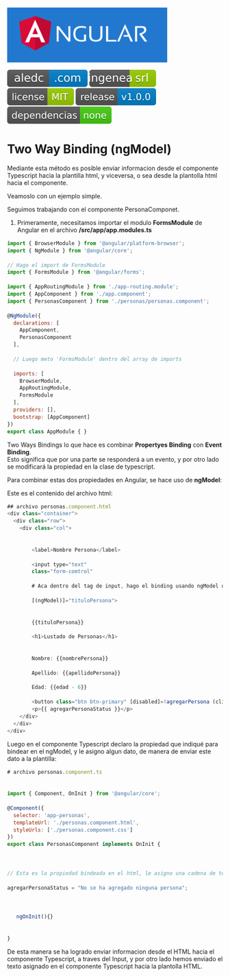 ![Angular](https://github.com/aledc7/Angular/blob/master/resources/angular.png?raw=true)


[![aledc.tk](https://github.com/aledc7/Scrum-Certification/blob/master/recursos/aledc.com.svg)](https://aledc.tk)
[![ingenea.com.ar](https://github.com/aledc7/Scrum-Certification/blob/master/recursos/ingenea.svg)](http://ingenea.com.ar)
[![License](https://github.com/aledc7/Scrum-Certification/blob/master/recursos/mit-license.svg)](https://aledc.com)
[![GitHub release](https://github.com/aledc7/Scrum-Certification/blob/master/recursos/release.svg)](https://aledc.com)
[![Dependencies](https://github.com/aledc7/Scrum-Certification/blob/master/recursos/dependencias-none.svg)](https://aledc.com)

# Two Way Binding  (ngModel)

Mediante esta método es posible enviar informacion desde el componente Typescript hacia la plantilla html, y viceversa, o sea desde la plantolla html hacia el componente.

Veamoslo con un ejemplo simple.


Seguimos trabajando con el componente PersonaComponet.

1. Primeramente, necesitamos importar el modulo __FormsModule__ de Angular en el archivo __/src/app/app.modules.ts__
```js
import { BrowserModule } from '@angular/platform-browser';
import { NgModule } from '@angular/core';

// Hago el import de FormsModule
import { FormsModule } from '@angular/forms';

import { AppRoutingModule } from './app-routing.module';
import { AppComponent } from './app.component';
import { PersonasComponent } from './personas/personas.component';

@NgModule({
  declarations: [
    AppComponent,
    PersonasComponent
  ],
  
  // Luego meto 'FormsModule' dentro del array de imports
  
  imports: [
    BrowserModule,
    AppRoutingModule,
    FormsModule
  ],
  providers: [],
  bootstrap: [AppComponent]
})
export class AppModule { }

````

Two Ways Bindings lo que hace es combinar __Propertyes Binding__ con __Event Binding__.   
Esto significa que por una parte se responderá a un evento, y por otro lado se modificará la propiedad en la clase de typescript.

Para combinar estas dos propiedades en Angular, se hace uso de __ngModel__:

Este es el contenido del archivo html:

```js
## archivo personas.component.html
<div class="container">
  <div class="row">
    <div class="col">


        <label>Nombre Persona</label>
   
        <input type="text"
        class="form-comtrol"
        
        # Aca dentro del tag de input, hago el binding usando ngModel dentro de un array y dentro de paréntesos
        
        [(ngModel)]="tituloPersona">

    
        {{tituloPersona}}

        <h1>Lustado de Personas</h1>


        Nombre: {{nombrePersona}}

        Apellido: {{apellidoPersona}}

        Edad: {{edad - 6}}

        <button class="btn btn-primary" [disabled]=!agregarPersona (click)="onCrearPersona()">Agregar Persona</button>
        <p>{{ agregarPersonaStatus }}</p>
    </div>
  </div>
</div>

````
Luego en el componente Typescript declaro la propiedad que indiqué para bindear en el ngModel, y le asigno algun dato, de manera de enviar este dato a la plantilla:

```js
# archivo personas.component.ts


import { Component, OnInit } from '@angular/core';

@Component({
  selector: 'app-personas',
  templateUrl: './personas.component.html',
  styleUrls: ['./personas.component.css']
})
export class PersonasComponent implements OnInit {



// Esta es la propiedad bindeada en el html, le asigno una cadena de texto que será enviada al html

agregarPersonaStatus = "No se ha agregado ninguna persona";



   ngOnInit(){}


}

````

De esta manera se ha logrado enviar informacion desde el HTML hacia el componente Typescript, a traves del Input, y por otro lado hemos enviado el texto asignado en el componente Typescript hacia la plantolla HTML.










